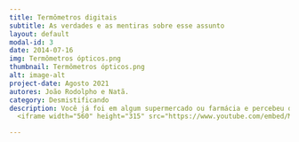 ```yaml
---
title: Termômetros digitais
subtitle: As verdades e as mentiras sobre esse assunto
layout: default
modal-id: 3
date: 2014-07-16
img: Termômetros ópticos.png
thumbnail: Termômetros ópticos.png
alt: image-alt
project-date: Agosto 2021
autores: João Rodolpho e Natã.
category: Desmistificando
description: Você já foi em algum supermercado ou farmácia e percebeu do lado de fora um funcionário medindo a temperatura das pessoas com um termômetro digital? Você também deve ter percebido que a maioria das pessoas aferem a temperatura apontando para o pulso ou antebraço, sendo que anteriormente usavam apontando para a testa. Mas por que? Na verdade o que houve foi a propagação de uma notícia falsa sobre os perigos de usar o termômetro na testa. Se você quiser saber como o termômetro digital funciona e o porquê de ter medo de usá-lo na testa é irracional, assista o nosso vídeo!
  <iframe width="560" height="315" src="https://www.youtube.com/embed/MCzmkNn7EsU" title="YouTube video player" frameborder="0" allow="accelerometer; autoplay; clipboard-write; encrypted-media; gyroscope; picture-in-picture" allowfullscreen></iframe>

---
```

